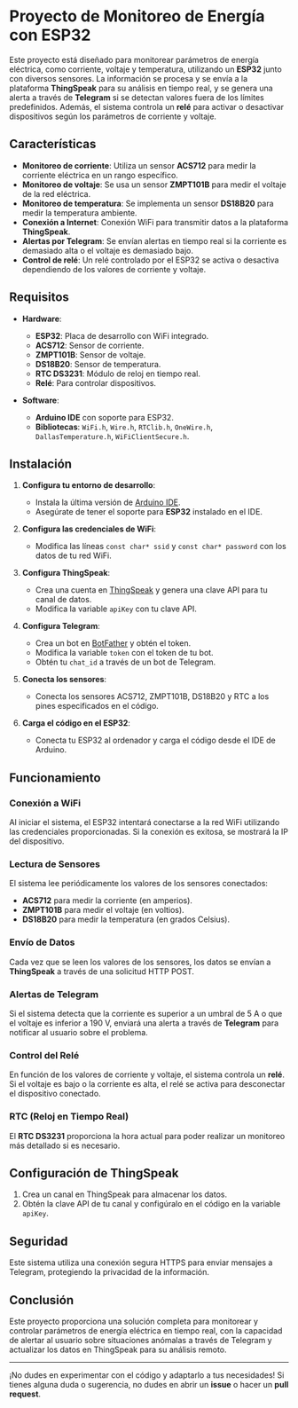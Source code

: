 # Proyecto de Monitoreo de Energía con ESP32

Este proyecto está diseñado para monitorear parámetros de energía eléctrica, como corriente, voltaje y temperatura, utilizando un **ESP32** junto con diversos sensores. La información se procesa y se envía a la plataforma **ThingSpeak** para su análisis en tiempo real, y se genera una alerta a través de **Telegram** si se detectan valores fuera de los límites predefinidos. Además, el sistema controla un **relé** para activar o desactivar dispositivos según los parámetros de corriente y voltaje.

## Características

- **Monitoreo de corriente**: Utiliza un sensor **ACS712** para medir la corriente eléctrica en un rango específico.
- **Monitoreo de voltaje**: Se usa un sensor **ZMPT101B** para medir el voltaje de la red eléctrica.
- **Monitoreo de temperatura**: Se implementa un sensor **DS18B20** para medir la temperatura ambiente.
- **Conexión a Internet**: Conexión WiFi para transmitir datos a la plataforma **ThingSpeak**.
- **Alertas por Telegram**: Se envían alertas en tiempo real si la corriente es demasiado alta o el voltaje es demasiado bajo.
- **Control de relé**: Un relé controlado por el ESP32 se activa o desactiva dependiendo de los valores de corriente y voltaje.

## Requisitos

- **Hardware**:
  - **ESP32**: Placa de desarrollo con WiFi integrado.
  - **ACS712**: Sensor de corriente.
  - **ZMPT101B**: Sensor de voltaje.
  - **DS18B20**: Sensor de temperatura.
  - **RTC DS3231**: Módulo de reloj en tiempo real.
  - **Relé**: Para controlar dispositivos.
  
- **Software**:
  - **Arduino IDE** con soporte para ESP32.
  - **Bibliotecas**: `WiFi.h`, `Wire.h`, `RTClib.h`, `OneWire.h`, `DallasTemperature.h`, `WiFiClientSecure.h`.
  
## Instalación

1. **Configura tu entorno de desarrollo**:
   - Instala la última versión de [Arduino IDE](https://www.arduino.cc/en/software).
   - Asegúrate de tener el soporte para **ESP32** instalado en el IDE.

2. **Configura las credenciales de WiFi**:
   - Modifica las líneas `const char* ssid` y `const char* password` con los datos de tu red WiFi.

3. **Configura ThingSpeak**:
   - Crea una cuenta en [ThingSpeak](https://thingspeak.com/) y genera una clave API para tu canal de datos.
   - Modifica la variable `apiKey` con tu clave API.

4. **Configura Telegram**:
   - Crea un bot en [BotFather](https://core.telegram.org/bots#botfather) y obtén el token.
   - Modifica la variable `token` con el token de tu bot.
   - Obtén tu `chat_id` a través de un bot de Telegram.

5. **Conecta los sensores**:
   - Conecta los sensores ACS712, ZMPT101B, DS18B20 y RTC a los pines especificados en el código.

6. **Carga el código en el ESP32**:
   - Conecta tu ESP32 al ordenador y carga el código desde el IDE de Arduino.

## Funcionamiento

### Conexión a WiFi
Al iniciar el sistema, el ESP32 intentará conectarse a la red WiFi utilizando las credenciales proporcionadas. Si la conexión es exitosa, se mostrará la IP del dispositivo.

### Lectura de Sensores
El sistema lee periódicamente los valores de los sensores conectados:

- **ACS712** para medir la corriente (en amperios).
- **ZMPT101B** para medir el voltaje (en voltios).
- **DS18B20** para medir la temperatura (en grados Celsius).

### Envío de Datos
Cada vez que se leen los valores de los sensores, los datos se envían a **ThingSpeak** a través de una solicitud HTTP POST.

### Alertas de Telegram
Si el sistema detecta que la corriente es superior a un umbral de 5 A o que el voltaje es inferior a 190 V, enviará una alerta a través de **Telegram** para notificar al usuario sobre el problema.

### Control del Relé
En función de los valores de corriente y voltaje, el sistema controla un **relé**. Si el voltaje es bajo o la corriente es alta, el relé se activa para desconectar el dispositivo conectado.

### RTC (Reloj en Tiempo Real)
El **RTC DS3231** proporciona la hora actual para poder realizar un monitoreo más detallado si es necesario.

## Configuración de ThingSpeak

1. Crea un canal en ThingSpeak para almacenar los datos.
2. Obtén la clave API de tu canal y configúralo en el código en la variable `apiKey`.

## Seguridad

Este sistema utiliza una conexión segura HTTPS para enviar mensajes a Telegram, protegiendo la privacidad de la información.

## Conclusión

Este proyecto proporciona una solución completa para monitorear y controlar parámetros de energía eléctrica en tiempo real, con la capacidad de alertar al usuario sobre situaciones anómalas a través de Telegram y actualizar los datos en ThingSpeak para su análisis remoto.

---

¡No dudes en experimentar con el código y adaptarlo a tus necesidades! Si tienes alguna duda o sugerencia, no dudes en abrir un **issue** o hacer un **pull request**.

